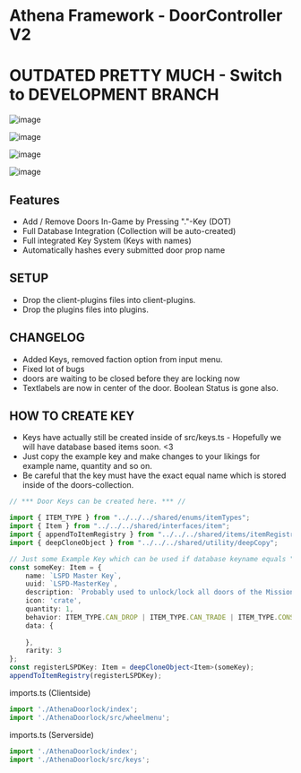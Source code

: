 # Athena Framework - DoorController V2

# OUTDATED PRETTY MUCH - Switch to DEVELOPMENT BRANCH
 
![image](https://user-images.githubusercontent.com/82890183/147381214-0e993fe0-1d9c-48dc-8751-65a46696c4d1.png)

![image](https://user-images.githubusercontent.com/82890183/147381220-b48ebfc4-b6a7-4759-b995-382c99c7c59b.png)

![image](https://user-images.githubusercontent.com/82890183/147381230-4340e69b-ce00-48c8-92ea-fec27845489d.png)

![image](https://user-images.githubusercontent.com/82890183/147381159-b57320c1-1f3a-495e-8055-bd5b3e8cf860.png)

## Features
* Add / Remove Doors In-Game by Pressing "."-Key (DOT)
* Full Database Integration (Collection will be auto-created)
* Full integrated Key System (Keys with names)
* Automatically hashes every submitted door prop name 

## SETUP

- Drop the client-plugins files into client-plugins.
- Drop the plugins files into plugins.

## CHANGELOG
- Added Keys, removed faction option from input menu.
- Fixed lot of bugs
- doors are waiting to be closed before they are locking now
- Textlabels are now in center of the door. Boolean Status is gone also.

## HOW TO CREATE KEY 
- Keys have actually still be created inside of src/keys.ts - Hopefully we will have database based items soon. <3
- Just copy the example key and make changes to your likings for example name, quantity and so on.
- Be careful that the key must have the exact equal name which is stored inside of the doors-collection.


```typescript
// *** Door Keys can be created here. *** //

import { ITEM_TYPE } from "../../../shared/enums/itemTypes";
import { Item } from "../../../shared/interfaces/item";
import { appendToItemRegistry } from "../../../shared/items/itemRegistry";
import { deepCloneObject } from "../../../shared/utility/deepCopy";

// Just some Example Key which can be used if database keyname equals "LSPD Master Key"
const someKey: Item = {
    name: `LSPD Master Key`,
    uuid: `LSPD-MasterKey`,
    description: `Probably used to unlock/lock all doors of the Mission Row Police Department.`,
    icon: 'crate',
    quantity: 1,
    behavior: ITEM_TYPE.CAN_DROP | ITEM_TYPE.CAN_TRADE | ITEM_TYPE.CONSUMABLE,
    data: {
        
    },
    rarity: 3
};
const registerLSPDKey: Item = deepCloneObject<Item>(someKey);
appendToItemRegistry(registerLSPDKey);
```

imports.ts (Clientside)
```typescript 
import './AthenaDoorlock/index';
import './AthenaDoorlock/src/wheelmenu';
```
imports.ts (Serverside)
```typescript
import './AthenaDoorlock/index';
import './AthenaDoorlock/src/keys';
```
